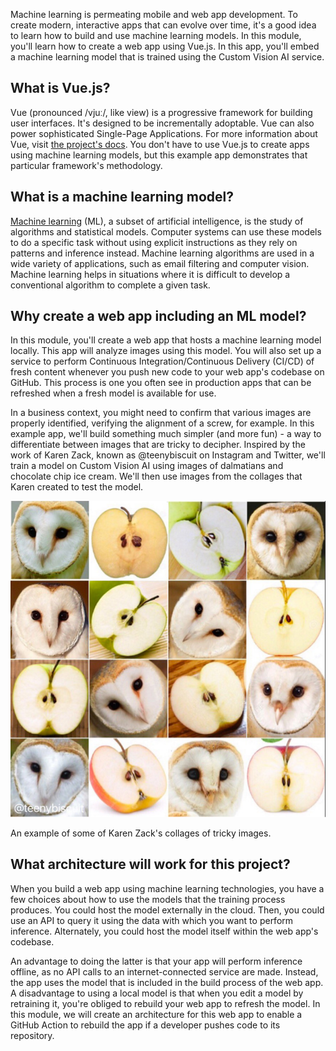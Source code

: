 Machine learning is permeating mobile and web app development. To create modern, interactive apps that can evolve over time, it's a good idea to learn how to build and use machine learning models. In this module, you'll learn how to create a web app using Vue.js. In this app, you'll embed a machine learning model that is trained using the Custom Vision AI service.

## What is Vue.js?

Vue (pronounced /vjuː/, like view) is a progressive framework for building user interfaces. It's designed to be incrementally adoptable. Vue can also power sophisticated Single-Page Applications. For more information about Vue, visit [the project's docs](https://v2.vuejs.org/). You don't have to use Vue.js to create apps using machine learning models, but this example app demonstrates that particular framework's methodology.

## What is a machine learning model?

[Machine learning](https://en.wikipedia.org/wiki/Machine_learning) (ML), a subset of artificial intelligence, is the study of algorithms and statistical models. Computer systems can use these models to do a specific task without using explicit instructions as they rely on patterns and inference instead. Machine learning algorithms are used in a wide variety of applications, such as email filtering and computer vision. Machine learning helps in situations where it is difficult to develop a conventional algorithm to complete a given task.

## Why create a web app including an ML model?

In this module, you'll create a web app that hosts a machine learning model locally. This app will analyze images using this model. You will also set up a service to perform Continuous Integration/Continuous Delivery (CI/CD) of fresh content whenever you push new code to your web app's codebase on GitHub. This process is one you often see in production apps that can be refreshed when a fresh model is available for use.

In a business context, you might need to confirm that various images are properly identified, verifying the alignment of a screw, for example. In this example app, we'll build something much simpler (and more fun) - a way to differentiate between images that are tricky to decipher. Inspired by the work of Karen Zack, known as @teenybiscuit on Instagram and Twitter, we'll train a model on Custom Vision AI using images of dalmatians and chocolate chip ice cream. We'll then use images from the collages that Karen created to test the model.

![Barn owl or apple?](../media/barnowl-apple.jpg)

An example of some of Karen Zack's collages of tricky images.

## What architecture will work for this project?

When you build a web app using machine learning technologies, you have a few choices about how to use the models that the training process produces. You could host the model externally in the cloud. Then, you could use an API to query it using the data with which you want to perform inference. Alternately, you could host the model itself within the web app's codebase.

An advantage to doing the latter is that your app will perform inference offline, as no API calls to an internet-connected service are made. Instead, the app uses the model that is included in the build process of the web app. A disadvantage to using a local model is that when you edit a model by retraining it, you're obliged to rebuild your web app to refresh the model. In this module, we will create an architecture for this web app to enable a GitHub Action to rebuild the app if a developer pushes code to its repository.
